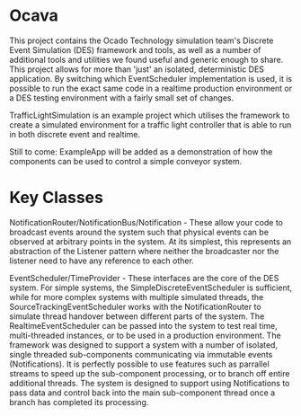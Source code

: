 # Ocava

This project contains the Ocado Technology simulation team's Discrete Event Simulation (DES) framework and tools, as well as a number of additional tools and utilities we found useful and generic enough to share.
This project allows for more than 'just' an isolated, deterministic DES application.  By switching which EventScheduler implementation is used, it is possible to run the exact same code in a realtime production environment or a DES testing environment with a fairly small set of changes.

TrafficLightSimulation is an example project which utilises the framework to create a simulated environment for a traffic light controller that is able to run in both discrete event and realtime.

Still to come: ExampleApp will be added as a demonstration of how the components can be used to control a simple conveyor system.

# Key Classes

NotificationRouter/NotificationBus/Notification - These allow your code to broadcast events around the system such that physical events can be observed at arbitrary points in the system.  At its simplest, this represents an abstraction of the Listener pattern where neither the broadcaster nor the listener need to have any reference to each other.

EventScheduler/TimeProvider - These interfaces are the core of the DES system.  For simple systems, the SimpleDiscreteEventScheduler is sufficient, while for more complex systems with multiple simulated threads, the SourceTrackingEventScheduler works with the NotificationRouter to simulate thread handover between different parts of the system.  The RealtimeEventScheduler can be passed into the system to test real time, multi-threaded instances, or to be used in a production environment.
The framework was designed to support a system with a number of isolated, single threaded sub-components communicating via immutable events (Notifications).  It is perfectly possible to use features such as parrallel streams to speed up the sub-component processing, or to branch off entire additional threads. The system is designed to support using Notifications to pass data and control back into the main sub-component thread once a branch has completed its processing.

